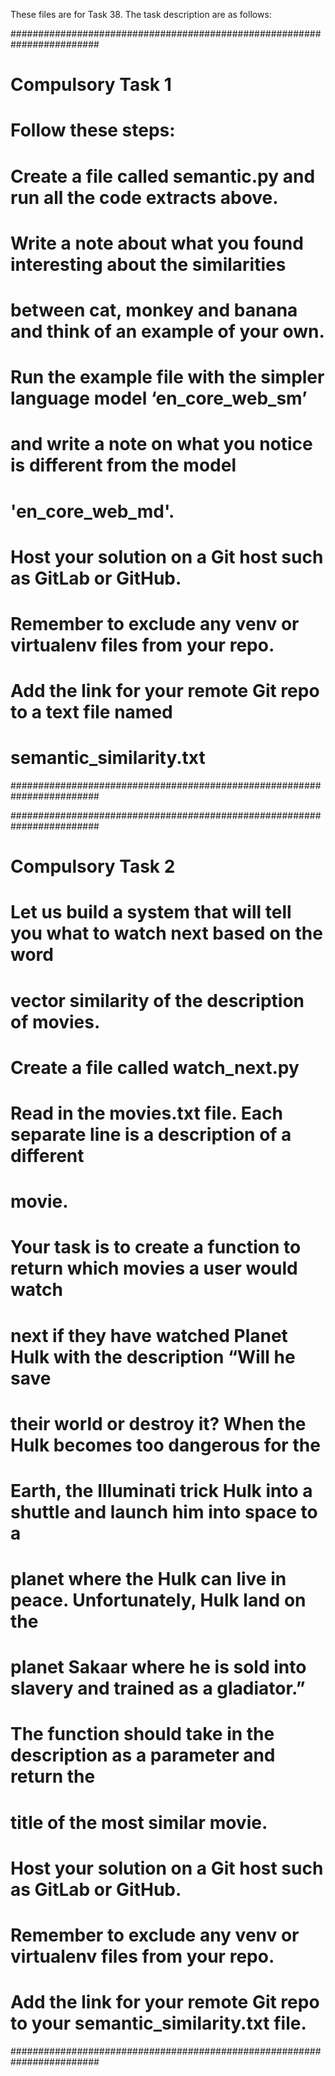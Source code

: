 These files are for Task 38. The task description are as follows:

########################################################################
# Compulsory Task 1
# Follow these steps:
# Create a file called semantic.py and run all the code extracts above.
# Write a note about what you found interesting about the similarities
# between cat, monkey and banana and think of an example of your own.
# Run the example file with the simpler language model ‘en_core_web_sm’
# and write a note on what you notice is different from the model
# 'en_core_web_md'.
# Host your solution on a Git host such as GitLab or GitHub.
# Remember to exclude any venv or virtualenv files from your repo.
# Add the link for your remote Git repo to a text file named
# semantic_similarity.txt
########################################################################

########################################################################
# Compulsory Task 2
# Let us build a system that will tell you what to watch next based on the word
# vector similarity of the description of movies.
# Create a file called watch_next.py
# Read in the movies.txt file. Each separate line is a description of a different
# movie.
# Your task is to create a function to return which movies a user would watch
# next if they have watched Planet Hulk with the description “Will he save
# their world or destroy it? When the Hulk becomes too dangerous for the
# Earth, the Illuminati trick Hulk into a shuttle and launch him into space to a
# planet where the Hulk can live in peace. Unfortunately, Hulk land on the
# planet Sakaar where he is sold into slavery and trained as a gladiator.”
# The function should take in the description as a parameter and return the
# title of the most similar movie.
# Host your solution on a Git host such as GitLab or GitHub.
# Remember to exclude any venv or virtualenv files from your repo.
# Add the link for your remote Git repo to your semantic_similarity.txt file.
########################################################################
